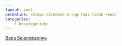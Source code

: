 ```yaml
---
layout: post
permalink: /mimpi-ditembak-orang-tapi-tidak-kena/
categories:
    - Uncategorized
---
```


[Baca Selengkapnya](/10)